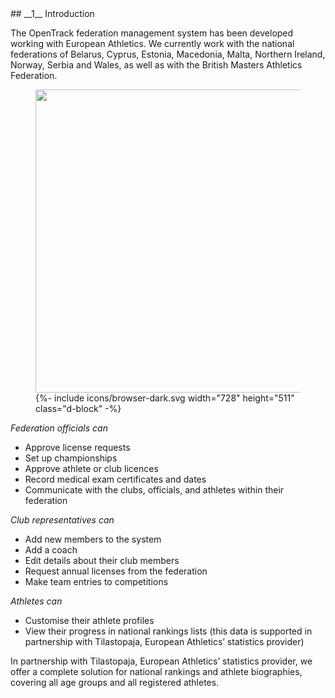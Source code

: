 <div markdown="1" data-aos="fade-up">
## __1__ Introduction

The OpenTrack federation management system has been developed working with European Athletics. We currently work with the national federations of Belarus, Cyprus, Estonia, Macedonia, Malta, Northern Ireland, Norway, Serbia and Wales, as well as with the British Masters Athletics Federation.

<div class="my-5" data-aos="fade-up">
  <figure class="browser-demo">
    <img src="{{ site.baseurl }}/assets/img/screens/fms-malta-home.png" class="screen" width="728" height="485">
    {%- include icons/browser-dark.svg width="728" height="511" class="d-block" -%}
  </figure>
</div>

_Federation officials can_
* Approve license requests
* Set up championships
* Approve athlete or club licences
* Record medical exam certificates and dates
* Communicate with the clubs, officials, and athletes within their federation

_Club representatives can_ 
* Add new members to the system
* Add a coach
* Edit details about their club members
* Request annual licenses from the federation
* Make team entries to competitions 

_Athletes can_
* Customise their athlete profiles
* View their progress in national rankings lists (this data is supported in partnership with Tilastopaja, European Athletics’ statistics provider)

In partnership with Tilastopaja, European Athletics’ statistics provider, we offer a complete solution for national rankings and athlete biographies, covering all age groups and all registered athletes.
</div>
